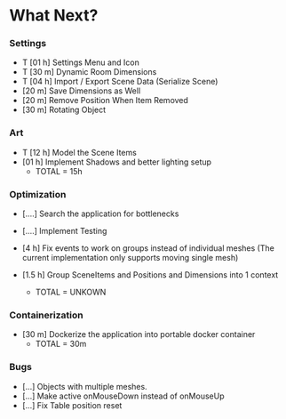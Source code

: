 # What Next?


### Settings
* T [01 h] Settings Menu and Icon
* T [30 m] Dynamic Room Dimensions 
* T [04 h] Import / Export Scene Data (Serialize Scene)
* [20 m] Save Dimensions as Well
* [20 m] Remove Position When Item Removed
* [30 m] Rotating Object



### Art
* T [12 h] Model the Scene Items
* [01 h] Implement Shadows and better lighting setup
    * TOTAL = 15h


### Optimization
* [....] Search the application for bottlenecks
* [....] Implement Testing
* [4 h] Fix events to work on groups instead of individual meshes (The current implementation only supports moving single mesh)
* [1.5 h] Group SceneItems and Positions and Dimensions into 1 context

    * TOTAL = UNKOWN



### Containerization
* [30 m] Dockerize the application into portable docker container
    * TOTAL = 30m

### Bugs
* [...] Objects with multiple meshes.
* [...] Make active onMouseDown instead of onMouseUp
* [...] Fix Table position reset


